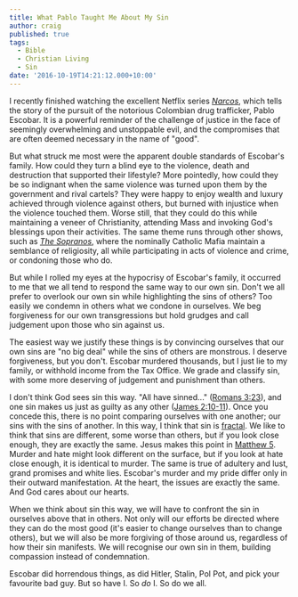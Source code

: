 ```yaml
---
title: What Pablo Taught Me About My Sin
author: craig
published: true
tags:
  - Bible
  - Christian Living
  - Sin
date: '2016-10-19T14:21:12.000+10:00'
---
```

I recently finished watching the excellent Netflix series <cite>[Narcos](http://www.imdb.com/title/tt2707408/)</cite>, which tells the story of the pursuit of the notorious Colombian drug trafficker, Pablo Escobar. It is a powerful reminder of the challenge of justice in the face of seemingly overwhelming and unstoppable evil, and the compromises that are often deemed necessary in the name of "good".


But what struck me most were the apparent double standards of Escobar's family. How could they turn a blind eye to the violence, death and destruction that supported their lifestyle? More pointedly, how could they be so indignant when the same violence was turned upon them by the government and rival cartels? They were happy to enjoy wealth and luxury achieved through violence against others, but burned with injustice when the violence touched them. Worse still, that they could do this while maintaining a veneer of Christianity, attending Mass and invoking God's blessings upon their activities. The same theme runs through other shows, such as <cite>[The Sopranos](http://www.imdb.com/title/tt0141842/)</cite>, where the nominally Catholic Mafia maintain a semblance of religiosity, all while participating in acts of violence and crime, or condoning those who do.

But while I rolled my eyes at the hypocrisy of Escobar's family, it occurred to me that we all tend to respond the same way to our own sin. Don't we all prefer to overlook our own sin while highlighting the sins of others? Too easily we condemn in others what we condone in ourselves. We beg forgiveness for our own transgressions but hold grudges and call judgement upon those who sin against us.

The easiest way we justify these things is by convincing ourselves that our own sins are "no big deal" while the sins of others are monstrous. I deserve forgiveness, but you don't. Escobar murdered thousands, but I just lie to my family, or withhold income from the Tax Office. We grade and classify sin, with some more deserving of judgement and punishment than others.

I don't think God sees sin this way. "All have sinned..." ([Romans 3:23](https://www.biblegateway.com/passage/?search=Romans+3:23&version=NIVUK)), and one sin makes us just as guilty as any other ([James 2:10-11](https://www.biblegateway.com/passage/?search=James+2:10-11&version=NIVUK)). Once you concede this, there is no point comparing ourselves with one another; our sins with the sins of another. In this way, I think that sin is [fractal](https://en.wikipedia.org/wiki/Fractal). We like to think that sins are different, some worse than others, but if you look close enough, they are exactly the same. Jesus makes this point in [Matthew 5](https://www.biblegateway.com/passage/?search=Matthew+5&version=NIVUK). Murder and hate might look different on the surface, but if you look at hate close enough, it is identical to murder. The same is true of adultery and lust, grand promises and white lies. Escobar's murder and my pride differ only in their outward manifestation. At the heart, the issues are exactly the same. And God cares about our hearts.

When we think about sin this way, we will have to confront the sin in ourselves above that in others. Not only will our efforts be directed where they can do the most good (it's easier to change ourselves than to change others), but we will also be more forgiving of those around us, regardless of how their sin manifests. We will recognise our own sin in them, building compassion instead of condemnation.

Escobar did horrendous things, as did Hitler, Stalin, Pol Pot, and pick your favourite bad guy. But so have I. So *do* I. So do we all.
